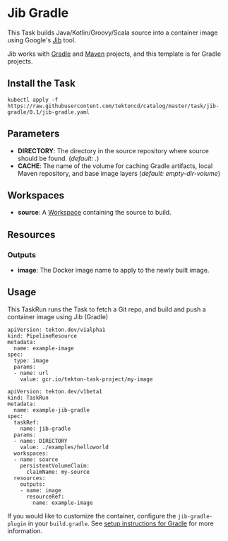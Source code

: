 # Jib Gradle

This Task builds Java/Kotlin/Groovy/Scala source into a container image using Google's [Jib](https://github.com/GoogleContainerTools/jib) tool.

Jib works with [Gradle](https://github.com/GoogleContainerTools/jib/tree/master/jib-gradle-plugin) and [Maven](https://github.com/GoogleContainerTools/jib/tree/master/jib-maven-plugin) projects, and this template is for Gradle projects.

## Install the Task

```
kubectl apply -f https://raw.githubusercontent.com/tektoncd/catalog/master/task/jib-gradle/0.1/jib-gradle.yaml
```


## Parameters

- **DIRECTORY**: The directory in the source repository where source should be found. (*default: .*)
- **CACHE**: The name of the volume for caching Gradle artifacts, local Maven repository, and base image layers (*default: empty-dir-volume*)

## Workspaces

* **source**: A [Workspace](https://github.com/tektoncd/pipeline/blob/master/docs/workspaces.md) containing the source to build.

## Resources

### Outputs

* **image**: The Docker image name to apply to the newly built image.

## Usage

This TaskRun runs the Task to fetch a Git repo, and build and push a container
image using Jib (Gradle)

```
apiVersion: tekton.dev/v1alpha1
kind: PipelineResource
metadata:
  name: example-image
spec:
  type: image
  params:
  - name: url
    value: gcr.io/tekton-task-project/my-image
```

```
apiVersion: tekton.dev/v1beta1
kind: TaskRun
metadata:
  name: example-jib-gradle
spec:
  taskRef:
    name: jib-gradle
  params:
  - name: DIRECTORY
    value: ./examples/helloworld
  workspaces:
  - name: source
    persistentVolumeClaim:
      claimName: my-source
  resources:
    outputs:
    - name: image
      resourceRef:
        name: example-image
```

If you would like to customize the container, configure the `jib-gradle-plugin` in your `build.gradle`.
See [setup instructions for Gradle](https://github.com/GoogleContainerTools/jib/tree/master/jib-gradle-plugin#setup) for more information.
